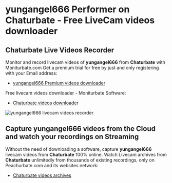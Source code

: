 # yungangel666 Performer on Chaturbate - Free LiveCam videos downloader

## Chaturbate Live Videos Recorder

Monitor and record livecam videos of **yungangel666** from **Chaturbate** with Moniturbate.com
Get a premium trial for free by just and only registering with your Email address:
* [yungangel666 Premium videos downloader](https://moniturbate.com/request-demo-licence-key.html)

Free livecam videos downloader - Moniturbate Software:
* [Chaturbate videos downloader](https://moniturbate.com/moniturbate-download-software.html)

![yungangel666 livecam videos recorder](https://peachurnet.com/templates/moniturbate-software.png)


## Capture yungangel666 videos from the Cloud and watch your recordings on Streaming

Without the need of downloading a software, capture **yungangel666** livecam videos from **Chaturbate** 100% online.
Watch Livecam archives from **Chaturbate** unlimitedly from thousands of existing recordings, only on Peachurbate.com and its websites network:
* [Chaturbate videos archives](https://peachurnet.com/)
